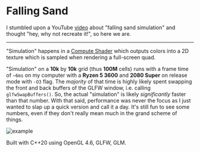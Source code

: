 # Falling Sand

I stumbled upon a YouTube [video](https://youtu.be/L4u7Zy_b868?t=1111) about "falling sand simulation" and thought "hey, why not recreate it!", so here we are. 

---

"Simulation" happens in a [Compute Shader](https://www.khronos.org/opengl/wiki/Compute_Shader) which outputs colors into a 2D texture which is sampled when rendering a full-screen quad. 

"Simulation" on a **10k** by **10k** grid (thus **100M** cells) runs with a frame time of `~6ms` on my computer with a **Ryzen 5 3600** and **2080 Super** on release mode with `-O3` flag. The *majority* of that time is highly likely spent swapping the front and back buffers of the GLFW window, i.e. calling `glfwSwapBuffers()`. So, the actual "simulation" is likely *significantly* faster than that number. With that said, performance was never the focus as I just wanted to slap up a quick version and call it a day. It's still fun to see some numbers, even if they don't really mean much in the grand scheme of things.

![example](https://github.com/user-attachments/assets/f99f414e-3e39-4a7d-9407-247a64c2d4be)

Built with C++20 using OpenGL 4.6, GLFW, GLM.
